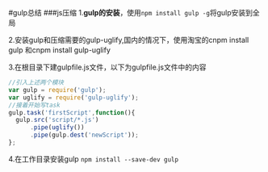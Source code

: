 #gulp总结
###js压缩
1.**gulp的安装**，使用`npm install gulp -g`将gulp安装到全局

2.安装gulp和压缩需要的gulp-uglify,国内的情况下，使用淘宝的cnpm install gulp 和cnpm install gulp-uglify

3.在根目录下建gulpfile.js文件，以下为gulpfile.js文件中的内容

```javascript
//引入上述两个模块
var gulp = require('gulp');
var uglify = require('gulp-uglify');
//接着开始写task
gulp.task('firstScript',function(){
  gulp.src('script/*.js')
      .pipe(uglify())
      .pipe(gulp.dest('newScript'));
};
```
4.在工作目录安装gulp  `npm install --save-dev gulp`
